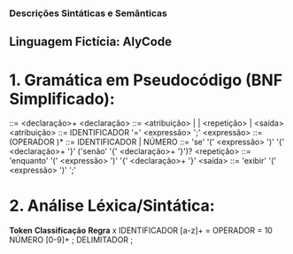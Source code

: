 ### Descrições Sintáticas e Semânticas 

## Linguagem Fictícia: AlyCode

# 1. Gramática em Pseudocódigo (BNF Simplificado):
<programa>   ::= <declaração>+
<declaração> ::= <atribuição> | <condicional> | <repetição> | <saída>
<atribuição> ::= IDENTIFICADOR '=' <expressão> ';'
<expressão>  ::= <termo> (OPERADOR <termo>)*
<termo>      ::= IDENTIFICADOR | NÚMERO
<condicional> ::= 'se' '(' <expressão> ')' '{' <declaração>+ '}' ('senão' '{' <declaração>+ '}')?
<repetição>  ::= 'enquanto' '(' <expressão> ')' '{' <declaração>+ '}'
<saída>      ::= 'exibir' '(' <expressão> ')' ';'

# 2. Análise Léxica/Sintática:
**Token**	        **Classificação**	         **Regra**
  x	                IDENTIFICADOR	             [a-z]+
  =	                   OPERADOR	                 =
  10	                  NÚMERO	               [0-9]+
  ;	                 DELIMITADOR	               ;


